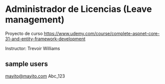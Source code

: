 # Administrador de Licencias (Leave management)

Proyecto de curso https://www.udemy.com/course/complete-aspnet-core-31-and-entity-framework-development

Instructor: Trevoir Williams

## sample users



mayito@mayito.com
Abc_123